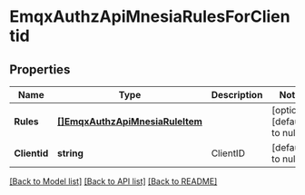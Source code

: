 # EmqxAuthzApiMnesiaRulesForClientid

## Properties
Name | Type | Description | Notes
------------ | ------------- | ------------- | -------------
**Rules** | [**[]EmqxAuthzApiMnesiaRuleItem**](emqx_authz_api_mnesia.rule_item.md) |  | [optional] [default to null]
**Clientid** | **string** | ClientID | [default to null]

[[Back to Model list]](../README.md#documentation-for-models) [[Back to API list]](../README.md#documentation-for-api-endpoints) [[Back to README]](../README.md)

